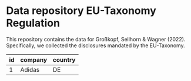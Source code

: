 # Data repository EU-Taxonomy Regulation

This repository contains the data for Großkopf, Sellhorn & Wagner (2022). Specifically, we collected the disclosures mandated by the EU-Taxonomy.

|id|company|country|
|---|---|---|
|1|Adidas|DE|
